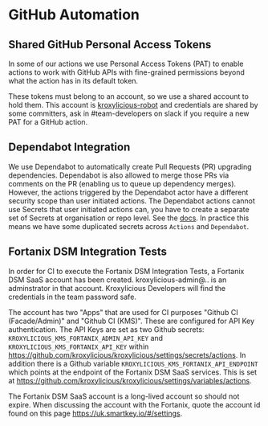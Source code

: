 # GitHub Automation

## Shared GitHub Personal Access Tokens

In some of our actions we use Personal Access Tokens (PAT) to enable actions
to work with GitHub APIs with fine-grained permissions beyond what the action
has in its default token.

These tokens must belong to an account, so we use a shared account to hold them. This account
is [kroxylicious-robot](https://github.com/kroxylicious-robot) and credentials are shared by some committers, ask in #team-developers
on slack if you require a new PAT for a GitHub action.

## Dependabot Integration

We use Dependabot to automatically create Pull Requests (PR) upgrading dependencies. Dependabot is also allowed to merge
those PRs via comments on the PR (enabling us to queue up dependency merges). However, the actions triggered by the
Dependabot actor have a different security scope than user initiated actions. The Dependabot actions cannot use Secrets
that user initiated actions can, you have to create a separate set of Secrets at organisation or repo level. See the 
[docs](https://docs.github.com/en/code-security/dependabot/working-with-dependabot/configuring-access-to-private-registries-for-dependabot).
In practice this means we have some duplicated secrets across `Actions` and `Dependabot`.

## Fortanix DSM Integration Tests

In order for CI to execute the Fortanix DSM Integration Tests, a Fortanix DSM SaaS account has been created.  kroxylicious-admin@.. is an
adminstrator in that account.  Kroxylicious Developers will find the credentials in the team password safe.

The account has two "Apps" that are used for CI purposes "Github CI (Facade/Admin)"  and "Github CI (KMS)".  These are configured for API Key
authentication.    The API Keys are set as two Github secrets: `KROXYLICIOUS_KMS_FORTANIX_ADMIN_API_KEY` and `KROXYLICIOUS_KMS_FORTANIX_API_KEY`
within https://github.com/kroxylicious/kroxylicious/settings/secrets/actions.   In addition there is a Github variable `KROXYLICIOUS_KMS_FORTANIX_API_ENDPOINT`
which points at the endpoint of the Fortanix DSM SaaS services.  This is set at https://github.com/kroxylicious/kroxylicious/settings/variables/actions.

The Fortanix DSM SaaS account is a long-lived account so should not expire.  When discussing the account with the Fortanix, quote the account id
found on this page https://uk.smartkey.io/#/settings.


